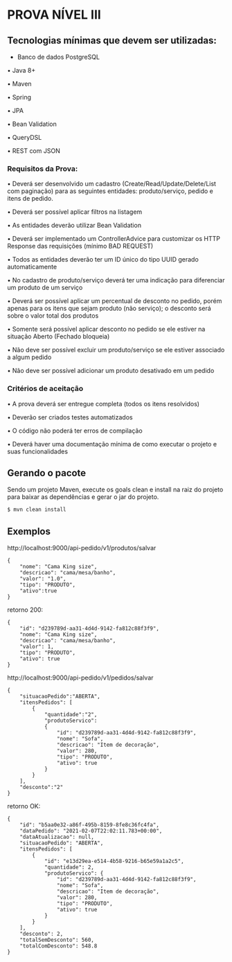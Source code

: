 # PROVA NÍVEL III
## Tecnologias mínimas que devem ser utilizadas:

* Banco de dados PostgreSQL

• Java 8+

• Maven

• Spring

• JPA

• Bean Validation

• QueryDSL

• REST com JSON

### Requisitos da Prova:

• Deverá ser desenvolvido um cadastro (Create/Read/Update/Delete/List com paginação)
para as seguintes entidades: produto/serviço, pedido e itens de pedido.

• Deverá ser possível aplicar filtros na listagem

• As entidades deverão utilizar Bean Validation

• Deverá ser implementado um ControllerAdvice para customizar os HTTP Response das
requisições (mínimo BAD REQUEST)

• Todos as entidades deverão ter um ID único do tipo UUID gerado automaticamente

• No cadastro de produto/serviço deverá ter uma indicação para diferenciar um produto de
um serviço

• Deverá ser possível aplicar um percentual de desconto no pedido, porém apenas para os
itens que sejam produto (não serviço); o desconto será sobre o valor total dos produtos

• Somente será possível aplicar desconto no pedido se ele estiver na situação Aberto
(Fechado bloqueia)

• Não deve ser possível excluir um produto/serviço se ele estiver associado a algum pedido

• Não deve ser possível adicionar um produto desativado em um pedido

### Critérios de aceitação

• A prova deverá ser entregue completa (todos os itens resolvidos)

• Deverão ser criados testes automatizados

• O código não poderá ter erros de compilação

• Deverá haver uma documentação mínima de como executar o projeto e suas
funcionalidades

## Gerando o pacote
Sendo um projeto Maven, execute os goals clean e install na raiz do projeto para baixar as dependências e gerar o jar do projeto.


```bash
$ mvn clean install

```

## Exemplos

http://localhost:9000/api-pedido/v1/produtos/salvar

```
{
	"nome": "Cama King size",
	"descricao": "cama/mesa/banho",
	"valor": "1.0",
	"tipo": "PRODUTO",
	"ativo":true
}

```

retorno 200: 
```
{
    "id": "d239789d-aa31-4d4d-9142-fa812c88f3f9",
    "nome": "Cama King size",
    "descricao": "cama/mesa/banho",
    "valor": 1,
    "tipo": "PRODUTO",
    "ativo": true
}
```
http://localhost:9000/api-pedido/v1/pedidos/salvar

```
{
	"situacaoPedido":"ABERTA",
	"itensPedidos": [
		{
			"quantidade":"2",
			"produtoServico": 
			{
				"id": "d239789d-aa31-4d4d-9142-fa812c88f3f9",
				"nome": "Sofa",
				"descricao": "Item de decoração",
				"valor": 280,
				"tipo": "PRODUTO",
				"ativo": true
			}
		}
	],
	"desconto":"2"
}
```

retorno OK:

```
{
    "id": "b5aa0e32-a86f-495b-8159-8fe8c36fc4fa",
    "dataPedido": "2021-02-07T22:02:11.783+00:00",
    "dataAtualizacao": null,
    "situacaoPedido": "ABERTA",
    "itensPedidos": [
        {
            "id": "e13d29ea-e514-4b58-9216-b65e59a1a2c5",
            "quantidade": 2,
            "produtoServico": {
                "id": "d239789d-aa31-4d4d-9142-fa812c88f3f9",
                "nome": "Sofa",
                "descricao": "Item de decoração",
                "valor": 280,
                "tipo": "PRODUTO",
                "ativo": true
            }
        }
    ],
    "desconto": 2,
    "totalSemDesconto": 560,
    "totalComDesconto": 548.8
}

```




